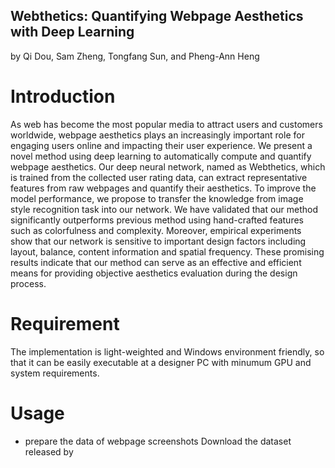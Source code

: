## Webthetics: Quantifying Webpage Aesthetics with Deep Learning
by Qi Dou, Sam Zheng, Tongfang Sun, and Pheng-Ann Heng

# Introduction

As web has become the most popular media to attract users and customers worldwide, webpage aesthetics plays an increasingly important role for engaging users online and impacting their user experience. We present a novel method using deep learning to automatically compute and quantify webpage aesthetics. Our deep neural network, named as Webthetics, which is trained from the collected user rating data, can extract representative features from raw webpages and quantify their aesthetics. To improve the model performance, we propose to transfer the knowledge from image style recognition task into our network. We have validated that our method significantly outperforms previous method using hand-crafted features such as colorfulness and complexity. Moreover, empirical experiments show that our network is sensitive to important design factors including layout, balance, content information and spatial frequency. These promising results indicate that our method can serve as an effective and efficient means for providing objective aesthetics evaluation during the design process.

# Requirement
The implementation is light-weighted and Windows environment friendly, so that it can be easily executable at a designer PC with minumum GPU and system requirements.

# Usage

- prepare the data of webpage screenshots
Download the dataset released by 

